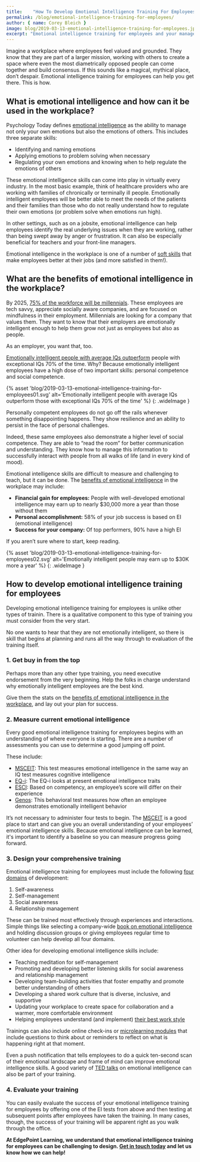 ```yaml
---
title:    "How To Develop Emotional Intelligence Training For Employees"
permalink: /blog/emotional-intelligence-training-for-employees/
author: { name: Corey Bleich }
image: blog/2019-03-13-emotional-intelligence-training-for-employees.jpg
excerpt: "Emotional intelligence training for employees and your managers provides many benefits, both in and out of your workplace. Here's how to train for it."
---
```


Imagine a workplace where employees feel valued and grounded. They know that they are part of a larger mission, working with others to create a space where even the most diametrically opposed people can come together and build consensus. If this sounds like a magical, mythical place, don’t despair. Emotional intelligence training for employees can help you get there. This is how. 

## What is emotional intelligence and how can it be used in the workplace?

Psychology Today defines [emotional intelligence](https://www.psychologytoday.com/us/basics/emotional-intelligence) as the ability to manage not only your own emotions but also the emotions of others. This includes three separate skills:

* Identifying and naming emotions
* Applying emotions to problem solving when necessary
* Regulating your own emotions and knowing when to help regulate the emotions of others

These emotional intelligence skills can come into play in virtually every industry. In the most basic example, think of healthcare providers who are working with families of chronically or terminally ill people. Emotionally intelligent employees will be better able to meet the needs of the patients and their families than those who do not really understand how to regulate their own emotions (or problem solve when emotions run high).

In other settings, such as on a jobsite, emotional intelligence can help employees identify the real underlying issues when they are working, rather than being swept away by anger or frustration. It can also be especially beneficial for teachers and your front-line managers.

Emotional intelligence in the workplace is one of a number of [soft skills](/blog/train-for-soft-skills/) that make employees better at their jobs (and more satisfied in them!).

## What are the benefits of emotional intelligence in the workplace?

By 2025, [75% of the workforce will be millennials](http://www.hartfordbusiness.com/article/20140818/PRINTEDITION/140819969/millennials-to-take-over-by-2025). These employees are tech savvy, appreciate socially aware companies, and are focused on mindfulness in their employment. Millennials are looking for a company that values them. They want to know that their employers are emotionally intelligent enough to help them grow not just as employees but also as people.

As an employer, you want that, too.

[Emotionally intelligent people with average IQs outperform](https://www.inc.com/travis-bradberry/why-you-need-emotional-intelligence-to-succeed.html) people with exceptional IQs 70% of the time. Why? Because emotionally intelligent employees have a high dose of two important skills: personal competence and social competence.

{% asset 'blog/2019-03-13-emotional-intelligence-training-for-employees01.svg'
  alt='Emotionally intelligent people with average IQs outperform those with exceptional IQs 70% of the time' %}
{: .wideImage }

Personally competent employees do not go off the rails whenever something disappointing happens. They show resilience and an ability to persist in the face of personal challenges.

Indeed, these same employees also demonstrate a higher level of social competence. They are able to “read the room” for better communication and understanding. They know how to manage this information to successfully interact with people from all walks of life (and in every kind of mood).

Emotional intelligence skills are difficult to measure and challenging to teach, but it can be done. The [benefits of emotional intelligence](http://www.talentsmart.com/) in the workplace may include:

* <strong>Financial gain for employees:</strong> People with well-developed emotional intelligence may earn up to nearly $30,000 more a year than those without them
* <strong>Personal accomplishment:</strong> 58% of your job success is based on EI (emotional intelligence)
* <strong>Success for your company:</strong> Of top performers, 90% have a high EI

If you aren’t sure where to start, keep reading.

{% asset 'blog/2019-03-13-emotional-intelligence-training-for-employees02.svg'
  alt='Emotionally intelligent people may earn up to $30K more a year' %}
{: .wideImage }

## How to develop emotional intelligence training for employees

Developing emotional intelligence training for employees is unlike other types of trainin. There is a qualitative component to this type of training you must consider from the very start.

No one wants to hear that they are not emotionally intelligent, so there is skill that begins at planning and runs all the way through to evaluation of the training itself.

### 1. Get buy in from the top

Perhaps more than any other type training, you need executive endorsement from the very beginning. Help the folks in charge understand why emotionally intelligent employees are the best kind.

Give them the stats on the [benefits of emotional intelligence in the workplace](https://www.extension.harvard.edu/professional-development/blog/emotional-intelligence-no-soft-skill), and lay out your plan for success.

### 2. Measure current emotional intelligence

Every good emotional intelligence training for employees begins with an understanding of where everyone is starting. There are a number of assessments you can use to determine a good jumping off point.

These include:

* [MSCEIT](http://www.eiconsortium.org/measures/msceit.html): This test measures emotional intelligence in the same way an IQ test measures cognitive intelligence
* [EQ-i](http://www.eiconsortium.org/measures/eqi.html): The EQ-i looks at present emotional intelligence traits 
* [ESCI](http://www.eiconsortium.org/measures/eci_360.html): Based on competency, an employee’s score will differ on their experience
* [Genos](http://www.eiconsortium.org/measures/genos.html): This behavioral test measures how often an employee demonstrates emotionally intelligent behavior

It’s not necessary to administer four tests to begin. The [MSCEIT](https://www.mhs.com/MHS-Talent?prodname=msceit) is a good place to start and can give you an overall understanding of your employees’ emotional intelligence skills. Because emotional intelligence can be learned, it's important to identify a baseline so you can measure progress going forward.

### 3. Design your comprehensive training

Emotional intelligence training for employees must include the following [four domains](http://www.eiconsortium.org/pdf/an_ei_based_theory_of_performance.pdf) of development:

1. Self-awareness
2. Self-management
3. Social awareness
4. Relationship management

These can be trained most effectively through experiences and interactions. Simple things like selecting a company-wide [book on emotional intelligence](https://bookriot.com/2019/01/28/books-on-emotional-intelligence) and holding discussion groups or giving employees regular time to volunteer can help develop all four domains.

Other idea for developing emotional intelligence skills include:

* Teaching meditation for self-management
* Promoting and developing better listening skills for social awareness and relationship management
* Developing team-building activities that foster empathy and promote better understanding of others
* Developing a shared work culture that is diverse, inclusive, and supportive
* Updating your workplace to create space for collaboration and a warmer, more comfortable environment
* Helping employees understand (and implement) [their best work style](https://hbr.org/2017/05/do-you-know-how-each-person-on-your-team-likes-to-work)

Trainings can also include online check-ins or [microlearning modules](/blog/types-of-microlearning/) that include questions to think about or reminders to reflect on what is happening right at that moment.

Even a push notification that tells employees to do a quick ten-second scan of their emotional landscape and frame of mind can improve emotional intelligence skills. A good variety of [TED talks](https://www.inc.com/justin-bariso/5-more-brilliant-ted-talks-that-will-boost-your-emotional-intelligence.html) on emotional intelligence can also be part of your training.

### 4. Evaluate your training

You can easily evaluate the success of your emotional intelligence training for employees by offering one of the EI tests from above and then testing at subsequent points after employees have taken the training. In many cases, though, the success of your training will be apparent right as you walk through the office.

<strong>At EdgePoint Learning, we understand that emotional intelligence training for employees can be challenging to design. [Get in touch today](/contact/) and let us know how we can help!</strong>
